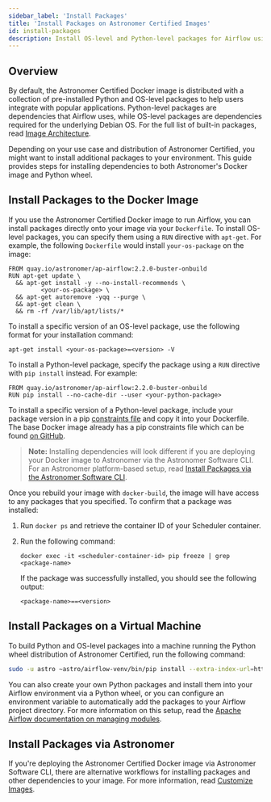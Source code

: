 ```yaml
---
sidebar_label: 'Install Packages'
title: 'Install Packages on Astronomer Certified Images'
id: install-packages
description: Install OS-level and Python-level packages for Airflow using Astronomer Certified.
---
```


## Overview

By default, the Astronomer Certified Docker image is distributed with a collection of pre-installed Python and OS-level packages to help users integrate with popular applications. Python-level packages are dependencies that Airflow uses, while OS-level packages are dependencies required for the underlying Debian OS. For the full list of built-in packages, read [Image Architecture](image-architecture.md).

Depending on your use case and distribution of Astronomer Certified, you might want to install additional packages to your environment. This guide provides steps for installing dependencies to both Astronomer's Docker image and Python wheel.

## Install Packages to the Docker Image

If you use the Astronomer Certified Docker image to run Airflow, you can install packages directly onto your image via your `Dockerfile`. To install OS-level packages, you can specify them using a `RUN` directive with `apt-get`. For example, the following `Dockerfile` would install `your-os-package` on the image:

```
FROM quay.io/astronomer/ap-airflow:2.2.0-buster-onbuild
RUN apt-get update \
  && apt-get install -y --no-install-recommends \
         <your-os-package> \
  && apt-get autoremove -yqq --purge \
  && apt-get clean \
  && rm -rf /var/lib/apt/lists/*
```

To install a specific version of an OS-level package, use the following format for your installation command:

```
apt-get install <your-os-package>=<version> -V
```

To install a Python-level package, specify the package using a `RUN` directive with `pip install` instead. For example:

```
FROM quay.io/astronomer/ap-airflow:2.2.0-buster-onbuild
RUN pip install --no-cache-dir --user <your-python-package>
```

To install a specific version of a Python-level package, include your package version in a pip [constraints file](https://pip-python3.readthedocs.io/en/latest/user_guide.html#constraints-files) and copy it into your Dockerfile. The base Docker image already has a pip constraints file which can be found [on GitHub](https://github.com/astronomer/ap-airflow/blob/master/2.1.0/buster/build-time-pip-constraints.txt).

> **Note:** Installing dependencies will look different if you are deploying your Docker image to Astronomer via the Astronomer Software CLI. For an Astronomer platform-based setup, read [Install Packages via the Astronomer Software CLI](install-packages.md#install-packages-via-the-astronomer-cli).

Once you rebuild your image with `docker-build`, the image will have access to any packages that you specified. To confirm that a package was installed:

1. Run `docker ps` and retrieve the container ID of your Scheduler container.
2. Run the following command:

    ```
    docker exec -it <scheduler-container-id> pip freeze | grep <package-name>
    ```

    If the package was successfully installed, you should see the following output:

    ```
    <package-name>==<version>
    ```


## Install Packages on a Virtual Machine

To build Python and OS-level packages into a machine running the Python wheel distribution of Astronomer Certified, run the following command:

```sh
sudo -u astro ~astro/airflow-venv/bin/pip install --extra-index-url=https://pip.astronomer.io/simple/ 'astronomer-certified[<your-package>]==<airflow-version>.*'
```

You can also create your own Python packages and install them into your Airflow environment via a Python wheel, or you can configure an environment variable to automatically add the packages to your Airflow project directory. For more information on this setup, read the [Apache Airflow documentation on managing modules](http://apache-airflow-docs.s3-website.eu-central-1.amazonaws.com/docs/apache-airflow/latest/modules_management.html).

## Install Packages via Astronomer

If you're deploying the Astronomer Certified Docker image via Astronomer Software CLI, there are alternative workflows for installing packages and other dependencies to your image. For more information, read [Customize Images](customize-image.md).
